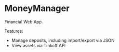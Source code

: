 # MoneyManager
Financial Web App.

Features:
- Manage deposits, including import/export via JSON
- View assets via Tinkoff API
